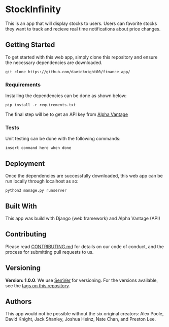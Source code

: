# StockInfinity

This is an app that will display stocks to users. Users can favorite stocks they want to track and recieve real time notifications about price changes.

## Getting Started

To get started with this web app, simply clone this repository and ensure the necessary dependencies are downloaded.

```
git clone https://github.com/davidknight00/finance_app/
```

### Requirements

Installing the dependencies can be done as shown below:

```
pip install -r requirements.txt
```

The final step will be to get an API key from [Alpha Vantage](https://www.alphavantage.co/support/#api-key)

### Tests

Unit testing can be done with the following commands:

```
insert command here when done
```

## Deployment

Once the dependencies are successfully downloaded, this web app can be run locally through localhost as so:

```
python3 manage.py runserver
```

## Built With

This app was build with Django (web framework) and Alpha Vantage (API)

## Contributing

Please read [CONTRIBUTING.md](https://www.github.com/davidknight00/blob/master/CONTRIBUTING.md) for details on our code of conduct, and the process for submitting pull requests to us.

## Versioning

**Version: 1.0.0**. We use [SemVer](http://semver.org/) for versioning. For the versions available, see the [tags on this repository](https://github.com/your/project/tags). 

## Authors

This app would not be possible without the six original creators: Alex Poole, David Knight, Jack Shanley, Joshua Heinz, Nate Chan, and Preston Lee.
